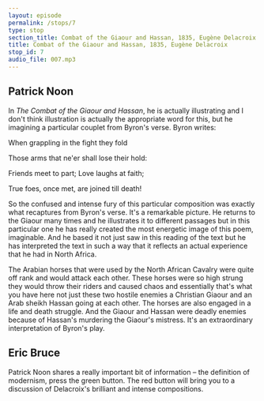 ```yaml
---
layout: episode
permalink: /stops/7
type: stop
section_title: Combat of the Giaour and Hassan, 1835, Eugène Delacroix
title: Combat of the Giaour and Hassan, 1835, Eugène Delacroix
stop_id: 7
audio_file: 007.mp3
---
```


## Patrick Noon

In _The Combat of the Giaour and Hassan_, he is actually illustrating and I don't think illustration is actually the appropriate word for this, but he imagining a particular couplet from Byron's verse. Byron writes:

When grappling in the fight they fold

Those arms that ne'er shall lose their hold:

Friends meet to part; Love laughs at faith;

True foes, once met, are joined till death!

So the confused and intense fury of this particular composition was exactly what recaptures from Byron's verse.  It's a remarkable picture.  He returns to the Giaour many times and he illustrates it to different passages but in this particular one he has really created the most energetic image of this poem, imaginable.  And he based it not just saw in this reading of the text but he has interpreted the text in such a way that it reflects an actual experience that he had in North Africa.

The Arabian horses that were used by the North African Cavalry were quite off rank and would attack each other.  These horses were so high strung they would throw their riders and caused chaos and essentially that's what you have here not just these two hostile enemies a Christian Giaour and an Arab sheikh Hassan going at each other.  The horses are also engaged in a life and death struggle.  And the Giaour and Hassan were deadly enemies because of Hassan's murdering the Giaour's mistress.  It's an extraordinary interpretation of Byron's play.

## Eric Bruce

Patrick Noon shares a really important bit of information – the definition of modernism, press the green button. The red button will bring you to a discussion of Delacroix's brilliant and intense compositions.
